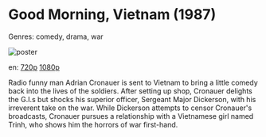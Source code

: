# Good Morning, Vietnam (1987)

Genres: comedy, drama, war

![poster](http://image.tmdb.org/t/p/w500/62Ve2yREvobU0qo4DxdSrShh1YO.jpg)

en:
  [720p](magnet:?xt=urn:btih:CCE3EAD6C4F05E2B087660508E3F45AAF3D70FC0&tr=udp://glotorrents.pw:6969/announce&tr=udp://tracker.opentrackr.org:1337/announce&tr=udp://torrent.gresille.org:80/announce&tr=udp://tracker.openbittorrent.com:80&tr=udp://tracker.coppersurfer.tk:6969&tr=udp://tracker.leechers-paradise.org:6969&tr=udp://p4p.arenabg.ch:1337&tr=udp://tracker.internetwarriors.net:1337)
  [1080p](magnet:?xt=urn:btih:CD56AB4F8D4EBDAF1F0A3B62D7CA8C6256A10FF7&tr=udp://glotorrents.pw:6969/announce&tr=udp://tracker.opentrackr.org:1337/announce&tr=udp://torrent.gresille.org:80/announce&tr=udp://tracker.openbittorrent.com:80&tr=udp://tracker.coppersurfer.tk:6969&tr=udp://tracker.leechers-paradise.org:6969&tr=udp://p4p.arenabg.ch:1337&tr=udp://tracker.internetwarriors.net:1337)
  


Radio funny man Adrian Cronauer is sent to Vietnam to bring a little comedy back into the lives of the soldiers. After setting up shop, Cronauer delights the G.I.s but shocks his superior officer, Sergeant Major Dickerson, with his irreverent take on the war. While Dickerson attempts to censor Cronauer's broadcasts, Cronauer pursues a relationship with a Vietnamese girl named Trinh, who shows him the horrors of war first-hand.